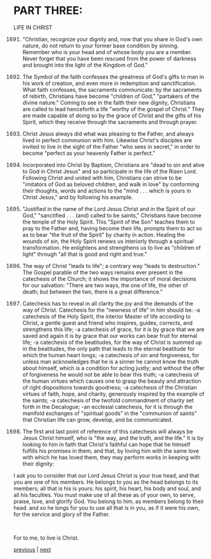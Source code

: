 # PART THREE:

LIFE IN CHRIST

1691. "Christian, recognize your dignity and, now that you share in God's own nature, do not return to your former base condition by sinning. Remember who is your head and of whose body you are a member. Never forget that you have been rescued from the power of darkness and brought into the light of the Kingdom of God."

1692. The Symbol of the faith confesses the greatness of God's gifts to man in his work of creation, and even more in redemption and sanctification. What faith confesses, the sacraments communicate: by the sacraments of rebirth, Christians have become "children of God," "partakers of the divine nature." Coming to see in the faith their new dignity, Christians are called to lead henceforth a life "worthy of the gospel of Christ." They are made capable of doing so by the grace of Christ and the gifts of his Spirit, which they receive through the sacraments and through prayer.

1693. Christ Jesus always did what was pleasing to the Father, and always lived in perfect communion with him. Likewise Christ's disciples are invited to live in the sight of the Father "who sees in secret," in order to become "perfect as your heavenly Father is perfect."

1694. Incorporated into Christ by Baptism, Christians are "dead to sin and alive to God in Christ Jesus" and so participate in the life of the Risen Lord. Following Christ and united with him, Christians can strive to be "imitators of God as beloved children, and walk in love" by conforming their thoughts, words and actions to the "mind . . . which is yours in Christ Jesus," and by following his example.

1695. "Justified in the name of the Lord Jesus Christ and in the Spirit of our God," "sanctified . . . (and) called to be saints," Christians have become the temple of the Holy Spirit. This "Spirit of the Son" teaches them to pray to the Father and, having become their life, prompts them to act so as to bear "the fruit of the Spirit" by charity in action. Healing the wounds of sin, the Holy Spirit renews us interiorly through a spiritual transformation. He enlightens and strengthens us to live as "children of light" through "all that is good and right and true."

1696. The way of Christ "leads to life"; a contrary way "leads to destruction." The Gospel parable of the two ways remains ever present in the catechesis of the Church; it shows the importance of moral decisions for our salvation: "There are two ways, the one of life, the other of death; but between the two, there is a great difference."

1697. Catechesis has to reveal in all clarity the joy and the demands of the way of Christ. Catechesis for the "newness of life" in him should be: -a catechesis of the Holy Spirit, the interior Master of life according to Christ, a gentle guest and friend who inspires, guides, corrects, and strengthens this life; -a catechesis of grace, for it is by grace that we are saved and again it is by grace that our works can bear fruit for eternal life; -a catechesis of the beatitudes, for the way of Christ is summed up in the beatitudes, the only path that leads to the eternal beatitude for which the human heart longs; -a catechesis of sin and forgiveness, for unless man acknowledges that he is a sinner he cannot know the truth about himself, which is a condition for acting justly; and without the offer of forgiveness he would not be able to bear this truth; -a catechesis of the human virtues which causes one to grasp the beauty and attraction of right dispositions towards goodness; -a catechesis of the Christian virtues of faith, hope, and charity, generously inspired by the example of the saints; -a catechesis of the twofold commandment of charity set forth in the Decalogue; -an ecclesial catechesis, for it is through the manifold exchanges of "spiritual goods" in the "communion of saints" that Christian life can grow, develop, and be communicated.

1698. The first and last point of reference of this catechesis will always be Jesus Christ himself, who is "the way, and the truth, and the life." It is by looking to him in faith that Christ's faithful can hope that he himself fulfills his promises in them, and that, by loving him with the same love with which he has loved them, they may perform works in keeping with their dignity:

I ask you to consider that our Lord Jesus Christ is your true head, and that you are one of his members. He belongs to you as the head belongs to its members; all that is his is yours: his spirit, his heart, his body and soul, and all his faculties. You must make use of all these as of your own, to serve, praise, love, and glorify God. You belong to him, as members belong to their head. and so he longs for you to use all that is in you, as if it were his own, for the service and glory of the Father.

 

For to me, to live is Christ.

[previous](https://github.com/Tenari/non-fiction/blob/master/catechism/__P5C.md) | [next](https://github.com/Tenari/non-fiction/blob/master/catechism/__P5E.md)